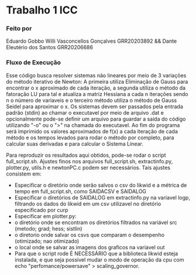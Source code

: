 # Trabalho 1 ICC

### Feito por 
Eduardo Gobbo Willi Vasconcellos Gonçalves GRR20203892
&&
Dante Eleutério dos Santos GRR20206686


### Fluxo de Execução

Esse código busca resolver sistemas não lineares por meio de 3 variações do método iterativo de Newton: A primeira utiliza Eliminação de Gauss
para encontrar o x aproximado de cada iteração, a segunda utiliza o método da fatoração LU para tal e atualiza a matriz Hessiana a cada n iterações 
sendo n o número de variaveis e o terceiro método utiliza o método de Gauss Seidel para aproximar o x.
Os sistemas devem ser passados pela entrada padrão (stdin) ao chamar o executavel por meio de arquivo .dat e opcionalmente pode-se definir um arquivo para guardar a saída do código utilizando "-o" ou o ">" na chamada do executavel.
Ao fim do programa será imprimido os valores aproximados de f(x) a cada iteração de cada método e os tempos levados para rodar o método por completo, para calcular suas derivadas e para calcular o Sistema Linear.

Para reproduzir os resultados aqui obtidos, pode-se rodar o script full_script.sh.
Ajustes finos nos arquivos full_script.sh, extractinfo.py, plotter.py, utils.h e newtonPC.c podem ser necessários. 
Tais ajustes consistem em:
- Especificar o diretório onde serão salvos o csv do likwid e a métrica de tempo em full_script.sh, como SAIDACSV e SAIDALOG
- Especificar o diretórios de SAIDALOG em extractinfo.py na variavel logp, filtrando os dados do likwid em um csv utilizavel no diretório especificado por curp
- Especificar em plotter.py:
- o diretório onde se encontram os diretórios filtrados na variável src (metodo; grad; hess; sistlin)
- o diretorio onde salvar os csvs que comparam o desempenho (otimizado; nao otimizado)
- o local onde se salvar as imagens dos graficos na variavel out
- Para que o script rode É NECESSÁRIO que a biblioteca likwid esteja instalada, e que seja possivel mudar o modo de operação da cpu com echo "perfomance/powersave" > scaling_governor. 

